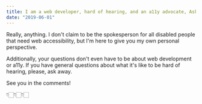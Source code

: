 ```yaml
---
title: I am a web developer, hard of hearing, and an a11y advocate, Ask Me Anything!
date: "2019-06-01"
---
```


Really, anything. I don't claim to be the spokesperson for all disabled people that need web accessibility, but I'm here to give you my own personal perspective.

Additionally, your questions don't even have to be about web development or a11y. If you have general questions about what it's like to be hard of hearing, please, ask away.

See you in the comments!

👇🏻👇🏻👇🏻
